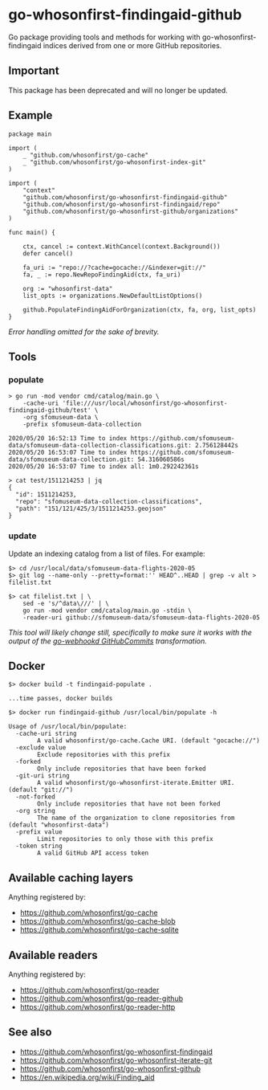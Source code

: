 # go-whosonfirst-findingaid-github

Go package providing tools and methods for working with go-whosonfirst-findingaid indices derived from one or more GitHub repositories.

## Important

This package has been deprecated and will no longer be updated.

## Example

```
package main

import (
	_ "github.com/whosonfirst/go-cache"
	_ "github.com/whosonfirst/go-whosonfirst-index-git"
)

import (
	"context"
	"github.com/whosonfirst/go-whosonfirst-findingaid-github"
	"github.com/whosonfirst/go-whosonfirst-findingaid/repo"
	"github.com/whosonfirst/go-whosonfirst-github/organizations"
)

func main() {

	ctx, cancel := context.WithCancel(context.Background())
	defer cancel()

	fa_uri := "repo://?cache=gocache://&indexer=git://"
	fa, _ := repo.NewRepoFindingAid(ctx, fa_uri)

	org := "whosonfirst-data"
	list_opts := organizations.NewDefaultListOptions()

	github.PopulateFindingAidForOrganization(ctx, fa, org, list_opts)
}
```

_Error handling omitted for the sake of brevity._

## Tools

### populate

```
> go run -mod vendor cmd/catalog/main.go \
	-cache-uri 'file:///usr/local/whosonfirst/go-whosonfirst-findingaid-github/test' \
	-org sfomuseum-data \
	-prefix sfomuseum-data-collection
	
2020/05/20 16:52:13 Time to index https://github.com/sfomuseum-data/sfomuseum-data-collection-classifications.git: 2.756128442s
2020/05/20 16:53:07 Time to index https://github.com/sfomuseum-data/sfomuseum-data-collection.git: 54.316060586s
2020/05/20 16:53:07 Time to index all: 1m0.292242361s

> cat test/1511214253 | jq
{
  "id": 1511214253,
  "repo": "sfomuseum-data-collection-classifications",
  "path": "151/121/425/3/1511214253.geojson"
}
```

### update

Update an indexing catalog from a list of files. For example:

```
$> cd /usr/local/data/sfomuseum-data-flights-2020-05
$> git log --name-only --pretty=format:'' HEAD^..HEAD | grep -v alt > filelist.txt

$> cat filelist.txt | \
	sed -e 's/^data\///' | \
	go run -mod vendor cmd/catalog/main.go -stdin \
	-reader-uri github://sfomuseum-data/sfomuseum-data-flights-2020-05 
```

_This tool will likely change still, specifically to make sure it works with the output of the [go-webhookd GitHubCommits](https://github.com/whosonfirst/go-webhookd#githubcommits) transformation._

## Docker

```
$> docker build -t findingaid-populate .

...time passes, docker builds

$> docker run findingaid-github /usr/local/bin/populate -h

Usage of /usr/local/bin/populate:
  -cache-uri string
    	A valid whosonfirst/go-cache.Cache URI. (default "gocache://")
  -exclude value
    	Exclude repositories with this prefix
  -forked
    	Only include repositories that have been forked
  -git-uri string
    	A valid whosonfirst/go-whosonfirst-iterate.Emitter URI. (default "git://")
  -not-forked
    	Only include repositories that have not been forked
  -org string
    	The name of the organization to clone repositories from (default "whosonfirst-data")
  -prefix value
    	Limit repositories to only those with this prefix
  -token string
    	A valid GitHub API access token
```

## Available caching layers

Anything registered by:

* https://github.com/whosonfirst/go-cache
* https://github.com/whosonfirst/go-cache-blob
* https://github.com/whosonfirst/go-cache-sqlite

## Available readers

Anything registered by:

* https://github.com/whosonfirst/go-reader
* https://github.com/whosonfirst/go-reader-github
* https://github.com/whosonfirst/go-reader-http

## See also

* https://github.com/whosonfirst/go-whosonfirst-findingaid
* https://github.com/whosonfirst/go-whosonfirst-iterate-git
* https://github.com/whosonfirst/go-whosonfirst-github
* https://en.wikipedia.org/wiki/Finding_aid
